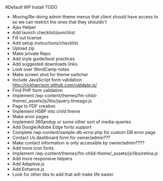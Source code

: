 #Default WP Install TODO

- Moving/Re-doing admin theme menus that client should have access to so we can restrict the ones that they shouldn't
- Ajax Helper
- Add launch checklist/punchlist
- Fill out license
- Add setup instructions/checklist
- Upload zip
- Make private Repo
- Add style guide/best practices
- Add suggested downloads links
- Look over WordCamp notes
- Make screen shot for theme switcher
- Include JavaScript form validation http://rickharrison.github.com/validate.js/
- Find PHP form validation
- Implement /wp-content/themes/fm-child-theme/_assets/js/libs/jquery.timeago.js
- Page to PDF creation
- Implement H5BP into child theme
- Make error pages
- Implement 360andup or some other sort of media-queries
- Add Google/Adobe Edge fonts support
- Complete /wp-content/sample-db-error.php for custom DB error page
- Contact Us dashboard form for owner/admin???
- Make contact information is only accessible by owner/admin????
- Add more icon fonts
- Implement /wp-content/themes/fm-child-theme/_assets/js/libs/retina.js
- Add more responsive helpers
- Add Adaptive.js
- Add Enhance.js
- Look for other libs to add that will make life easier